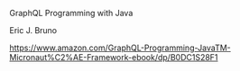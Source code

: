 GraphQL Programming with Java

Eric J. Bruno

https://www.amazon.com/GraphQL-Programming-JavaTM-Micronaut%C2%AE-Framework-ebook/dp/B0DC1S28F1
